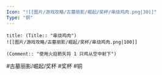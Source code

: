 ```yaml
---
Icon: "![[图片/游戏攻略/古墓丽影/崛起/奖杯/串烧鸡肉.png|30]]"
Type: "铜"
---
```

```ad-common-bronze-trophy
title: (Title:: "串烧鸡肉")
![[图片/游戏攻略/古墓丽影/崛起/奖杯/串烧鸡肉.png|100]]

(Comment:: "使用火焰箭矢将 1 只鸡从空中射下")
```

#古墓丽影/崛起/奖杯 #奖杯 #铜
